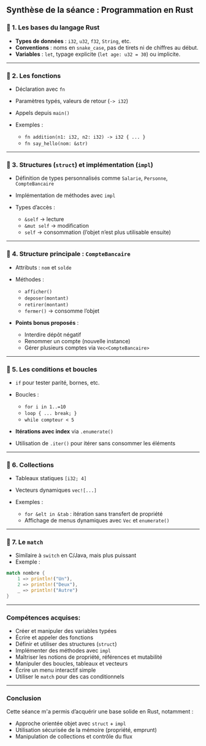 ## Synthèse de la séance : Programmation en Rust

### 🔹 1. Les bases du langage Rust

* **Types de données** : `i32`, `u32`, `f32`, `String`, etc.
* **Conventions** : noms en `snake_case`, pas de tirets ni de chiffres au début.
* **Variables** : `let`, typage explicite (`let age: u32 = 30`) ou implicite.

---

### 🔹 2. Les fonctions

* Déclaration avec `fn`
* Paramètres typés, valeurs de retour (`-> i32`)
* Appels depuis `main()`
* Exemples :

  * `fn addition(n1: i32, n2: i32) -> i32 { ... }`
  * `fn say_hello(nom: &str)`

---

### 🔹 3. Structures (`struct`) et implémentation (`impl`)

* Définition de types personnalisés comme `Salarie`, `Personne`, `CompteBancaire`
* Implémentation de méthodes avec `impl`
* Types d’accès :

  * `&self` → lecture
  * `&mut self` → modification
  * `self` → consommation (l’objet n’est plus utilisable ensuite)

---

### 🔹 4. Structure principale : `CompteBancaire`

* Attributs : `nom` et `solde`
* Méthodes :

  * `afficher()`
  * `deposer(montant)`
  * `retirer(montant)`
  * `fermer()` → consomme l’objet
* **Points bonus proposés** :

  * Interdire dépôt négatif
  * Renommer un compte (nouvelle instance)
  * Gérer plusieurs comptes via `Vec<CompteBancaire>`

---

### 🔹 5. Les conditions et boucles

* `if` pour tester parité, bornes, etc.
* Boucles :

  * `for i in 1..=10`
  * `loop { ... break; }`
  * `while compteur < 5`
* **Itérations avec index** via `.enumerate()`
* Utilisation de `.iter()` pour itérer sans consommer les éléments

---

### 🔹 6. Collections

* Tableaux statiques `[i32; 4]`
* Vecteurs dynamiques `vec![...]`
* Exemples :

  * `for &elt in &tab` : itération sans transfert de propriété
  * Affichage de menus dynamiques avec `Vec` et `enumerate()`

---

### 🔹 7. Le `match`

* Similaire à `switch` en C/Java, mais plus puissant
* Exemple :

```rust
match nombre {
    1 => println!("Un"),
    2 => println!("Deux"),
    _ => println!("Autre")
}
```

---

### Compétences acquises:

* Créer et manipuler des variables typées
* Écrire et appeler des fonctions
* Définir et utiliser des structures (`struct`)
* Implémenter des méthodes avec `impl`
* Maîtriser les notions de propriété, références et mutabilité
* Manipuler des boucles, tableaux et vecteurs
* Écrire un menu interactif simple
* Utiliser le `match` pour des cas conditionnels

---

### Conclusion

Cette séance m'a permis d’acquérir une base solide en Rust, notamment :

- Approche orientée objet avec `struct` + `impl`
- Utilisation sécurisée de la mémoire (propriété, emprunt)
- Manipulation de collections et contrôle du flux

